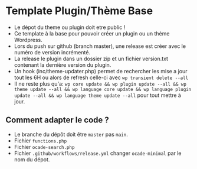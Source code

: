 # Template Plugin/Thème Base

* Le dépot du theme ou plugin doit etre public !
* Ce template à la base pour pouvoir créer un plugin ou un thème Wordpress.
* Lors du push sur github (branch master), une release est créer avec le numéro de version incrémenté.
* La release le plugin dans un dossier zip  et un fichier version.txt contenant la dernière version du plugin.
* Un hook (inc/theme-updater.php) permet de rechercher les mise a jour tout les 6H ou alors de refresh celle-ci avec `wp transient delete --all`
* Il ne reste plus qu'a: `wp core update && wp plugin update --all && wp theme update --all && wp language core update && wp language plugin update --all && wp language theme update --all` pour tout mettre à jour.

## Comment adapter le code ?

* Le branche du dépôt doit être `master` pas `main`.
* Fichier `functions.php`
* Fichier `ocade-search.php`
* Fichier `.github/workflows/release.yml` changer `ocade-minimal` par le nom du dépot.
